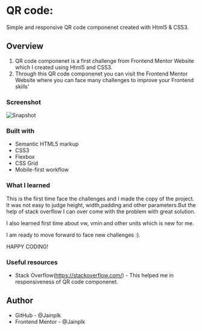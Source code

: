 # QR code:
Simple and responsive QR code componenet created with Html5 & CSS3.

## Overview

1. QR code componenet is a first challenge from Frontend Mentor Website which I created using Html5 and CSS3.
2. Through this QR code componenet you can visit the Frontend Mentor Website where you can face many challenges to improve  your Frontend skills'

### Screenshot

![Snapshot](https://github.com/Jainplk/QR-Code-Component/assets/160907087/3092132e-5aa9-4e93-9ba3-1add4d3f740f)

### Built with

- Semantic HTML5 markup
- CSS3
- Flexbox
- CSS Grid
- Mobile-first workflow

### What I learned
This is the first time face the challenges and I made the copy of the project.
It was not easy to judge height, width,padding and other parameters.But the help of stack overflow I can over come with the problem with great solution.

I also learned first time about vw, vmin and other units which is new for me.

I am ready to move forward to face new challenges :).

HAPPY CODING!

### Useful resources

- Stack Overflow(https://stackoverflow.com/) - This helped me in responsiveness of QR code componenet.

## Author
- GitHub - @Jainplk
- Frontend Mentor - @Jainplk
